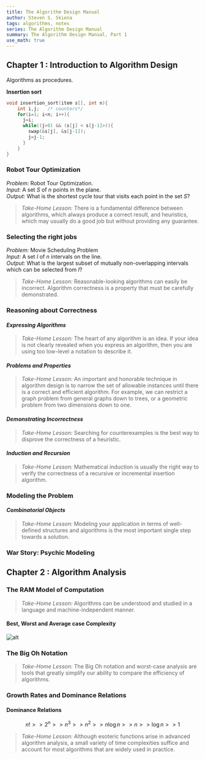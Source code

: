 ```yaml
---
title: The Algorithm Design Manual
author: Steven S. Skiena
tags: algorithms, notes
series: The Algorithm Design Manual
summary: The Algorithm Design Manual, Part 1
use_math: true
---
```



## **Chapter 1 : Introduction to Algorithm Design**

Algorithms as procedures.   

**Insertion sort**
```C
void insertion_sort(item s[], int n){
    int i,j;   /* counters*/
    for(i=1; i<n; i++){
      j=i;
      while((j>0) && (s[j] < s[j-1]>)){
        swap(&s[j], &s[j-1]);
        j=j-1;
      }
    }
}
```
### **Robot Tour Optimization**

*Problem:* Robot Tour Optimization.   
*Input:* A set $S$ of $n$ points in the plane.   
*Output:* What is the shortest cycle tour that visits each point in the set $S$?   

> *Take-Home Lesson:* There is a fundamental difference between algorithms, which always produce a correct result, and heuristics, which may usually do a good job but without providing any guarantee.

### **Selecting the right jobs**

*Problem:* Movie Scheduling Problem   
*Input:* A set $I$ of $n$ intervals on the line.   
*Output:* What is the largest subset of mutually non-overlapping intervals which can be selected from $I$?   
> *Take-Home Lesson:* Reasonable-looking algorithms can easily be incorrect. Algorithm correctness is a property that must be carefully demonstrated.   

### **Reasoning about Correctness**   

#### *Expressing Algorithms*

> *Take-Home Lesson:* The heart of any algorithm is an idea. If your idea is not clearly revealed when you express an algorithm, then you are using too low-level a notation to describe it.

#### *Problems and Properties*

> *Take-Home Lesson:* An important and honorable technique in algorithm design is to narrow the set of allowable instances until there is a correct and efficient algorithm. For example, we can restrict a graph problem from general graphs down to trees, or a geometric problem from two dimensions down to one.

#### *Demonstrating Incorrectness*

> *Take-Home Lesson:* Searching for counterexamples is the best way to disprove the correctness of a heuristic.

#### *Induction and Recursion*

> *Take-Home Lesson:* Mathematical induction is usually the right way to verify the correctness of a recursive or incremental insertion algorithm.

### **Modeling the Problem**

#### *Combinatorial Objects*

> *Take-Home Lesson:* Modeling your application in terms of well-defined structures and algorithms is the most important single step towards a solution.

### War Story: Psychic Modeling


## Chapter 2 : Algorithm Analysis

### The RAM Model of Computation

> *Take-Home Lesson:* Algorithms can be understood and studied in a language and machine-independent manner.

#### Best, Worst and Average case Complexity

![alt](/images/algdm/2_time.png)   

### The Big Oh Notation

> *Take-Home Lesson:* The Big Oh notation and worst-case analysis are tools that greatly simplify our ability to compare the efficiency of algorithms.

### Growth Rates and Dominance Relations

#### Dominance Relations

$$
n! >> 2^n >> n^3 >> n^2 >> n\log{n} >> n >> \log{n} >> 1
$$

> *Take-Home Lesson:* Although esoteric functions arise in advanced algorithm analysis, a small variety of time complexities suffice and account for most algorithms that are widely used in practice.


